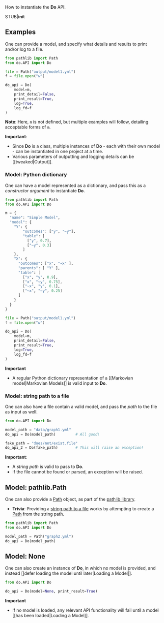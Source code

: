 How to instantiate the **Do** API.

STUB|__init__

## Examples

One can provide a model, and specify what details and results to print and/or log to a file.

```python
from pathlib import Path
from do.API import Do

file = Path("output/model1.yml")
f = file.open("w")

do_api = Do(
    model=m,
    print_detail=False,
    print_result=True,
    log=True,
    log_fd=f
)
```

**Note**: Here, ``m`` is not defined, but multiple examples will follow, detailing acceptable forms of ``m``.

**Important**:
- Since **Do** is a class, multiple instances of **Do** - each with their own model - can be instantiated in one project at a time.
- Various parameters of outputting and logging details can be [[tweaked|Output]].

### Model: Python dictionary

One can have a model represented as a dictionary, and pass this as a *constructor argument* to instantiate **Do**.

```python
from pathlib import Path
from do.API import Do

m = {
  "name": "Simple Model",
  "model": {
    "Y": {
        "outcomes": ["y", "~y"],
        "table": [
          ["y", 0.7], 
          ["~y", 0.3]
        ] 
    },
    "X": {
      "outcomes": ["x", "~x" ],
      "parents": [ "Y" ],
      "table": [
        ["x", "y", 0.9],
        ["x", "~y", 0.75],
        ["~x", "y", 0.1],
        ["~x", "~y", 0.25]
      ]
    }
  }
}

file = Path("output/model1.yml")
f = file.open("w")

do_api = Do(
    model=m,
    print_detail=False,
    print_result=True,
    log=True,
    log_fd=f
)
```

**Important**
- A regular Python dictionary representation of a [[Markovian model|Markovian Models]] is valid input to **Do**.

### Model: string path to a file

One can also have a file contain a valid model, and pass the *path* to the file as input as well.

```python
from do.API import Do

model_path = "data/graph1.yml"
do_api = Do(model_path)         # All good!

fake_path = "does/not/exist.file"
do_api_2 = Do(fake_path)        # This will raise an exception!
```

**Important**:
- A *string path* is valid to pass to **Do**.
- If the file cannot be found or parsed, an exception will be raised.

## Model: pathlib.Path

One can also provide a [Path](https://docs.python.org/3/library/pathlib.html#pathlib.Path) object, as part of the [pathlib library](https://docs.python.org/3/library/pathlib.html).
- **Trivia**: Providing a [string path to a file](#model-string-path-to-a-file) works by attempting to create a [Path](https://docs.python.org/3/library/pathlib.html#pathlib.Path) from the string path.

```python
from pathlib import Path
from do.API import Do

model_path = Path("graph2.yml")
do_api = Do(model_path)
```

## Model: None

One can also create an instance of **Do**, in which no model is provided, and instead [[defer loading the model until later|Loading a Model]].

```python
from do.API import Do

do_api = Do(model=None, print_result=True)
```

**Important**
- If no model is loaded, any relevant API functionality will fail until a model [[has been loaded|Loading a Model]].
